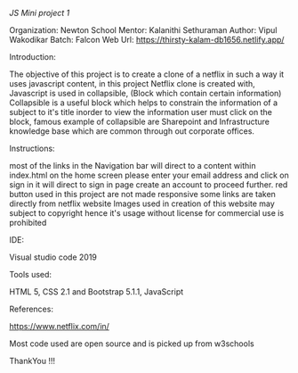 *JS Mini project 1*

Organization: Newton School
Mentor:  Kalanithi Sethuraman
Author: Vipul Wakodikar
Batch: Falcon
Web Url: https://thirsty-kalam-db1656.netlify.app/

Introduction:

The objective of this project is to create a clone of a netflix in such a way it uses javascript content, in this project 
Netflix clone is created with, Javascript is used in collapsible, (Block which contain certain information)
Collapsible is a useful block which helps to constrain the information of a subject to it's title inorder to view the information
user must click on the block, famous example of collapsible are Sharepoint and Infrastructure knowledge base which are common 
through out corporate offices.


Instructions:

most of the links in the Navigation bar will direct to a content within index.html
on the home screen please enter your email address and click on sign in it will direct to sign in page 
create an account to proceed further.
red button used in this project are not made responsive 
some links are taken directly from netflix website 
Images used in  creation of this website may subject to copyright hence it's usage without license for commercial use is prohibited 

IDE:

Visual studio code 2019

Tools used:

HTML 5, CSS 2.1 and Bootstrap 5.1.1, JavaScript

References: 

https://www.netflix.com/in/

Most code used are open source and is picked up from w3schools

ThankYou !!!